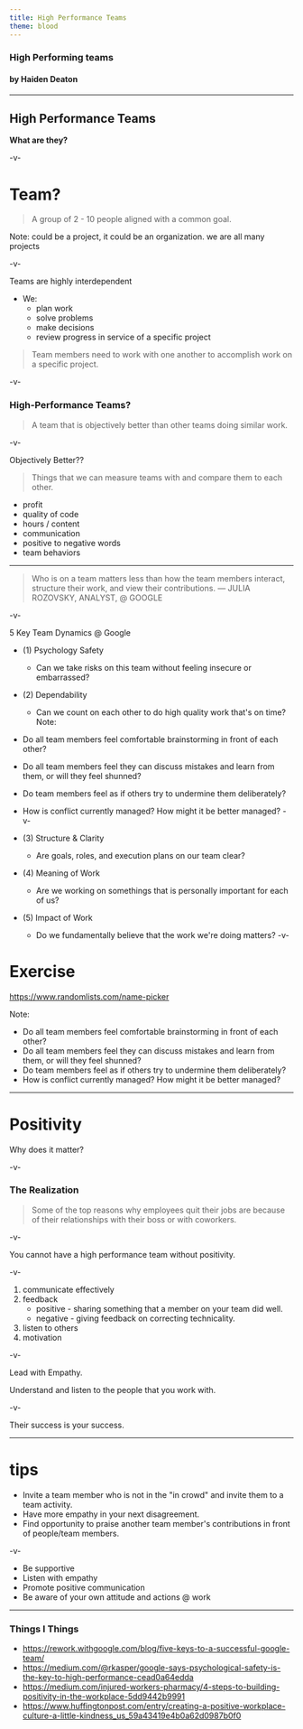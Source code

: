 ```yaml
---
title: High Performance Teams
theme: blood
---
```



<!-- .slide: data-background-video="https://storage.googleapis.com/coverr-main/mp4/Office-Day.mp4" data-background-video-loop="true" -->
### High Performing teams
#### by Haiden Deaton

---

## High Performance Teams

__**What are they?**__

-v-

# Team?

> A group of 2 - 10 people aligned with a common goal.


Note: 
could be a project, 
it could be an organization.
we are all many projects

-v-

Teams are highly interdependent 
* We:
    * plan work 
    * solve problems
    * make decisions
    * review progress in service of a specific project

> Team members need to work with one another to accomplish work on a specific project.

-v-

### High-Performance Teams?

> A team that is objectively better than other teams doing similar work.

-v-

Objectively Better??

> Things that we can measure teams with and compare them to each other.

* profit
* quality of code
* hours / content
* communication
* positive to negative words
* team behaviors

---

> Who is on a team matters less than how the team members interact, structure their work, and view their contributions.  — JULIA ROZOVSKY, 
ANALYST, @ GOOGLE

-v- 

5 Key Team Dynamics @ Google

* (1) Psychology Safety 
    * Can we take risks on this team without feeling insecure or embarrassed? 
* (2) Dependability 
    * Can we count on each other to do high quality work that's on time?
Note:
* Do all team members feel comfortable brainstorming in front of each other?
* Do all team members feel they can discuss mistakes and learn from them, or will they feel shunned?
* Do team members feel as if others try to undermine them deliberately?
* How is conflict currently managed? How might it be better managed?
-v- 

* (3) Structure & Clarity
    * Are goals, roles, and execution plans on our team clear?
* (4) Meaning of Work
    * Are we working on somethings that is personally important for each of us?
* (5) Impact of Work
    * Do we fundamentally believe that the work we're doing matters?
-v-

# Exercise 
https://www.randomlists.com/name-picker

Note:
* Do all team members feel comfortable brainstorming in front of each other?
* Do all team members feel they can discuss mistakes and learn from them, or will they feel shunned?
* Do team members feel as if others try to undermine them deliberately?
* How is conflict currently managed? How might it be better managed?

---

# Positivity
Why does it matter?

-v-
### The Realization 

> Some of the top reasons why employees quit their jobs are because of their relationships with their boss or with coworkers.

-v-

You cannot have a high performance team without positivity.

-v-

1. communicate effectively
2. feedback
    * positive - sharing something that a member on your team did well.
    * negative - giving feedback on correcting technicality.
3. listen to others
4. motivation 

-v-

Lead with Empathy.

Understand and listen to the people that you work with.

-v-

Their success is your success.

---

# tips

* Invite a team member who is not in the "in crowd" and invite them to a team activity.
* Have more empathy in your next disagreement.
* Find opportunity to praise another team member's contributions in front of people/team members.

-v-

* Be supportive
* Listen with empathy
* Promote positive communication
* Be aware of your own attitude and actions @ work

---

### Things I Things

* https://rework.withgoogle.com/blog/five-keys-to-a-successful-google-team/
* https://medium.com/@rkasper/google-says-psychological-safety-is-the-key-to-high-performance-cead0a64edda
* https://medium.com/injured-workers-pharmacy/4-steps-to-building-positivity-in-the-workplace-5dd9442b9991
* https://www.huffingtonpost.com/entry/creating-a-positive-workplace-culture-a-little-kindness_us_59a43419e4b0a62d0987b0f0

